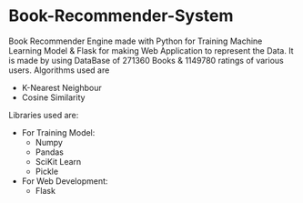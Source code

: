 # Book-Recommender-System

Book Recommender Engine made with Python for Training Machine Learning Model & Flask for making Web Application to represent the Data.
It is made by using DataBase of 271360 Books & 1149780 ratings of various users.
Algorithms used are
* K-Nearest Neighbour
* Cosine Similarity

Libraries used are:
* For Training Model:
  * Numpy
  * Pandas
  * SciKit Learn
  * Pickle
* For Web Development:
  * Flask
